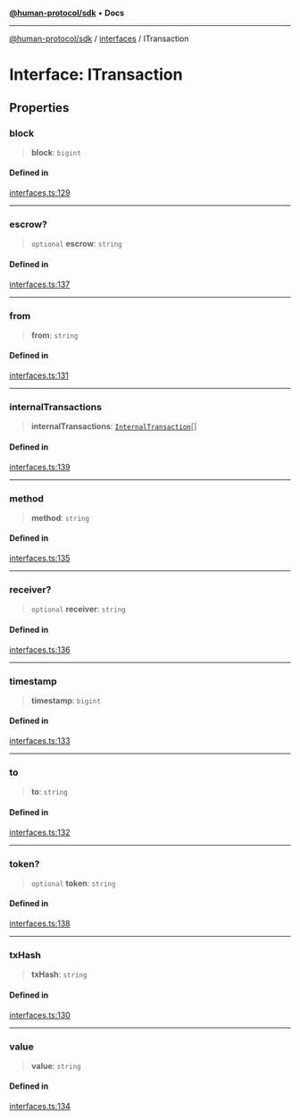 [**@human-protocol/sdk**](../../README.md) • **Docs**

***

[@human-protocol/sdk](../../modules.md) / [interfaces](../README.md) / ITransaction

# Interface: ITransaction

## Properties

### block

> **block**: `bigint`

#### Defined in

[interfaces.ts:129](https://github.com/humanprotocol/human-protocol/blob/c89cf662f1f49999499468fbc2c62e830c1f474a/packages/sdk/typescript/human-protocol-sdk/src/interfaces.ts#L129)

***

### escrow?

> `optional` **escrow**: `string`

#### Defined in

[interfaces.ts:137](https://github.com/humanprotocol/human-protocol/blob/c89cf662f1f49999499468fbc2c62e830c1f474a/packages/sdk/typescript/human-protocol-sdk/src/interfaces.ts#L137)

***

### from

> **from**: `string`

#### Defined in

[interfaces.ts:131](https://github.com/humanprotocol/human-protocol/blob/c89cf662f1f49999499468fbc2c62e830c1f474a/packages/sdk/typescript/human-protocol-sdk/src/interfaces.ts#L131)

***

### internalTransactions

> **internalTransactions**: [`InternalTransaction`](InternalTransaction.md)[]

#### Defined in

[interfaces.ts:139](https://github.com/humanprotocol/human-protocol/blob/c89cf662f1f49999499468fbc2c62e830c1f474a/packages/sdk/typescript/human-protocol-sdk/src/interfaces.ts#L139)

***

### method

> **method**: `string`

#### Defined in

[interfaces.ts:135](https://github.com/humanprotocol/human-protocol/blob/c89cf662f1f49999499468fbc2c62e830c1f474a/packages/sdk/typescript/human-protocol-sdk/src/interfaces.ts#L135)

***

### receiver?

> `optional` **receiver**: `string`

#### Defined in

[interfaces.ts:136](https://github.com/humanprotocol/human-protocol/blob/c89cf662f1f49999499468fbc2c62e830c1f474a/packages/sdk/typescript/human-protocol-sdk/src/interfaces.ts#L136)

***

### timestamp

> **timestamp**: `bigint`

#### Defined in

[interfaces.ts:133](https://github.com/humanprotocol/human-protocol/blob/c89cf662f1f49999499468fbc2c62e830c1f474a/packages/sdk/typescript/human-protocol-sdk/src/interfaces.ts#L133)

***

### to

> **to**: `string`

#### Defined in

[interfaces.ts:132](https://github.com/humanprotocol/human-protocol/blob/c89cf662f1f49999499468fbc2c62e830c1f474a/packages/sdk/typescript/human-protocol-sdk/src/interfaces.ts#L132)

***

### token?

> `optional` **token**: `string`

#### Defined in

[interfaces.ts:138](https://github.com/humanprotocol/human-protocol/blob/c89cf662f1f49999499468fbc2c62e830c1f474a/packages/sdk/typescript/human-protocol-sdk/src/interfaces.ts#L138)

***

### txHash

> **txHash**: `string`

#### Defined in

[interfaces.ts:130](https://github.com/humanprotocol/human-protocol/blob/c89cf662f1f49999499468fbc2c62e830c1f474a/packages/sdk/typescript/human-protocol-sdk/src/interfaces.ts#L130)

***

### value

> **value**: `string`

#### Defined in

[interfaces.ts:134](https://github.com/humanprotocol/human-protocol/blob/c89cf662f1f49999499468fbc2c62e830c1f474a/packages/sdk/typescript/human-protocol-sdk/src/interfaces.ts#L134)

